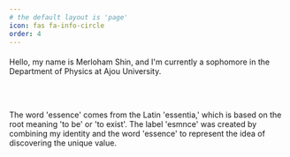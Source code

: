 ```yaml
---
# the default layout is 'page'
icon: fas fa-info-circle
order: 4
---
```


<p style="font-family: EB Garamond; font-size: 20px; line-height: 1.4;">

Hello, my name is Merloham Shin, and I'm currently a sophomore in the Department of Physics at Ajou University.

<br>

<br>

The word 'essence' comes from the Latin 'essentia,' which is based on the root meaning 'to be' or 'to exist'. The label 'esmnce' was created by combining my identity and the word 'essence' to represent the idea of discovering the unique value.

</p>